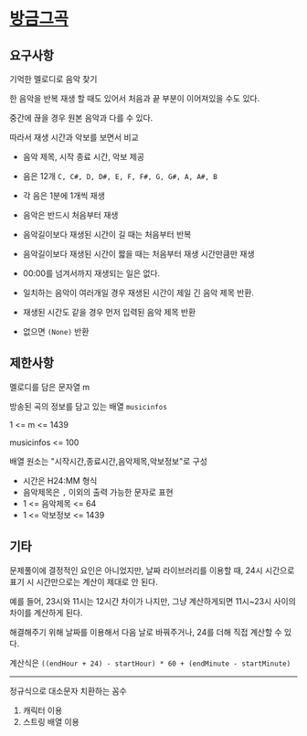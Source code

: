 # [방금그곡](https://programmers.co.kr/learn/courses/30/lessons/17683)

## 요구사항

기억한 멜로디로 음악 찾기

한 음악을 반복 재생 할 때도 있어서 처음과 끝 부분이 이어져있을 수도 있다.

중간에 끊을 경우 원본 음악과 다를 수 있다.

따라서 재생 시간과 악보를 보면서 비교

- 음악 제목, 시작 종료 시간, 악보 제공

- 음은 12개
    `C, C#, D, D#, E, F, F#, G, G#, A, A#, B`

- 각 음은 1분에 1개씩 재생

- 음악은 반드시 처음부터 재생

- 음악길이보다 재생된 시간이 길 때는 처음부터 반복

- 음악길이보다 재생된 시간이 짧을 때는 처음부터 재생 시간만큼만 재생

- 00:00를 넘겨서까지 재생되는 일은 없다.

- 일치하는 음악이 여러개일 경우 재생된 시간이 제일 긴 음악 제목 반환.

- 재생된 시간도 같을 경우 먼저 입력된 음악 제목 반환

- 없으면 `(None)` 반환

## 제한사항

멜로디를 담은 문자열 m

방송된 곡의 정보를 담고 있는 배열 `musicinfos`

1 <= m <= 1439

musicinfos <= 100

배열 원소는 "시작시간,종료시간,음악제목,악보정보"로 구성

- 시간은 H24:MM 형식
- 음악제목은 `,` 이외의 출력 가능한 문자로 표현
- 1 <= 음악제목 <= 64
- 1 <= 악보정보 <= 1439

## 기타

문제풀이에 결정적인 요인은 아니었지만, 날짜 라이브러리를 이용할 때, 24시 시간으로 표기 시 시간만으로는 계산이 제대로 안 된다.

예를 들어, 23시와 11시는 12시간 차이가 나지만, 그냥 계산하게되면 11시~23시 사이의 차이를 계산하게 된다.

해결해주기 위해 날짜를 이용해서 다음 날로 바꿔주거나, 24를 더해 직접 계산할 수 있다.

계산식은 `((endHour + 24) - startHour) * 60 + (endMinute - startMinute)`

---

정규식으로 대소문자 치환하는 꼼수

1. 캐릭터 이용
2. 스트링 배열 이용
